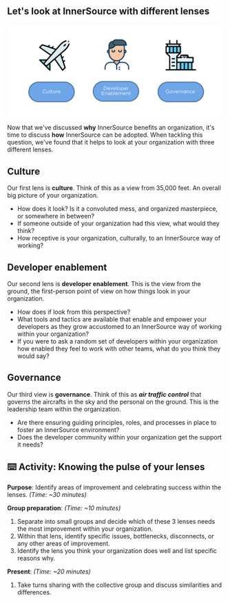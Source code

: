 ## Let's look at InnerSource with different lenses

![logo](images/3-lenses.png)


Now that we've discussed **why** InnerSource benefits an organization, it's time to discuss **how** InnerSource can be adopted. When tackling this question, we've found that it helps to look at your organization with three different lenses.

## Culture

Our first lens is **culture**. Think of this as a view from 35,000 feet. An overall big picture of your organization.
- How does it look? Is it a convoluted mess, and organized masterpiece, or somewhere in between?
- If someone outside of your organization had this view, what would they think?
- How receptive is your organization, culturally, to an InnerSource way of working?

## Developer enablement

Our second lens is **developer enablement**. This is the view from the ground, the first-person point of view on how things look in your organization.
- How does if look from this perspective?
- What tools and tactics are available that enable and empower your developers as they grow accustomed to an InnerSource way of working within your organization?
- If you were to ask a random set of developers within your organization how enabled they feel to work with other teams, what do you think they would say?

## Governance

Our third view is **governance**. Think of this as ***air traffic control*** that governs the aircrafts in the sky and the personal on the ground. This is the leadership team within the organization.
- Are there ensuring guiding principles, roles, and processes in place to foster an InnerSource environment?
- Does the developer community within your organization get the support it needs?

## ⌨️ Activity: Knowing the pulse of your lenses
**Purpose**: Identify areas of improvement and celebrating success within the lenses. _(Time: ~30 minutes)_

**Group preparation**: _(Time: ~10 minutes)_

1. Separate into small groups and decide which of these 3 lenses needs the most improvement within your organization.
2. Within that lens, identify specific issues, bottlenecks, disconnects, or any other areas of improvement.
3. Identify the lens you think your organization does well and list specific reasons why.

**Present**: _(Time: ~20 minutes)_
1. Take turns sharing with the collective group and discuss similarities and differences.
